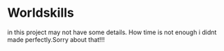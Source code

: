 # Worldskills
in this project may not have some details. How time is not enough i didnt made perfectly.Sorry about that!!!
